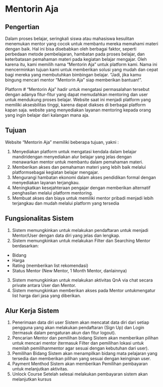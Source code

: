 # Mentorin Aja

## Pengertian

Dalam proses belajar, seringkali siswa atau mahasiswa kesulitan menemukan
mentor yang cocok untuk membantu mereka memahami materi dengan baik. Hal ini bisa
disebabkan oleh berbagai faktor, seperti perbedaan metode pembelajaran, hambatan pada
proses belajar, dan keterbatasan pemahaman materi pada kegiatan belajar mengajar. Oleh
karena itu, kami memilih nama “Mentorin Aja” untuk platform kami. Nama ini
mencerminkan tujuan kami untuk memberikan solusi yang mudah dan cepat bagi mereka
yang membutuhkan bimbingan belajar. “Jadi, jika kamu bingung mencari mentor
“Mentorin Aja” siap memberikan bantuan!”.

Platform # “Mentorin Aja” hadir untuk mengatasi permasalahan tersebut dengan
adanya fitur-fitur yang dapat memudahkan mentoring dan user untuk mendukung proses
belajar. Website saat ini menjadi platform yang memiliki aksesbilitas tinggi, karena dapat
diakses di berbagai platform kapan saja. website yang menyediakan layanan mentoring
kepada orang yang ingin belajar dari kalangan mana aja.

## Tujuan

Website “Mentorin Aja” memiliki beberapa tujuan, yakni :

1. Menyediakan platform untuk mengatasi kendala dalam belajar mandiridengan
   menyediakan alur belajar yang jelas dengan menawarkan mentor untuk membantu
   dalam pemahaman materi.
2. Memberikan akses dan pemahaman materi yang lebih baik melalui platformsebagai
   kegiatan belajar mengajar.
3. Mengurangi hambatan ekonomi dalam akses pendidikan formal dengan
   menyediakan layanan terjangkau.
4. Meningkatkan kesejahteraan pengajar dengan memberikan alternatif penghasilan
   melalui platform mentoring.
5. Membuat akses dan biaya untuk memiliki mentor pribadi menjadi lebih terjangkau
   dan mudah melalui platform yang tersedia

## Fungsionalitas Sistem

1. Sistem memungkinkan untuk melakukan pendaftaran untuk menjadi
   Mentor/User dengan data diri yang jelas dan lengkap.
2. Sistem memungkinkan untuk melakukan Filter dan Searching Mentor
   berdasarkan:

- Bidang
- Harga
- Rating (memberikan list rekomendasi)
- Status Mentor (New Mentor, 1 Month Mentor, danlainnya)

3. Sistem memungkinkan untuk melakukan aktivitas QnA via chat secara
   private antara User dan Mentor.
4. Sistem memungkinkan memberikan akses pada Mentor untukmengatur
   list harga dari jasa yang diberikan.

## Alur Kerja Sistem

1. Penerimaan data diri user
   Sistem akan mencatat data diri dari setiap pengguna yang akan melakukan
   pendaftaran (Sign Up) dan Login (termasuk dalam pengaturan akun dan
   fitur logout).
2. Pencarian Mentor dan pemilihan bidang
   Sistem akan memberikan pilihan untuk mencari mentor (termasuk Filter
   dan pemilihan lokasi untuk memilah pemilihanmentor agar sesuai dengan
   kebutuhan dari user).
3. Pemilihan Bidang
   Sistem akan menampilkan bidang mata pelajaran yang tersedia dan
   memberikan pilihan yang sesuai dengan keinginan user.
4. Payment Menthod
   Sistem akan memberikan Pemilihan pembayaran untuk melanjutkan aktivitas.
5. Unlock Course
   Setelah selesai melakukan pembayaran sistem akan melanjutkan kursus
